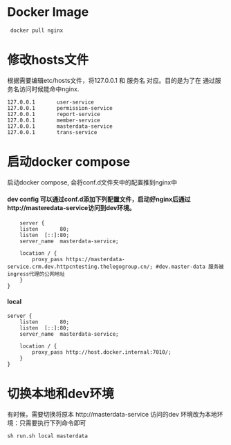 # Docker Image
     docker pull nginx

# 修改hosts文件
根据需要编辑etc/hosts文件，将127.0.0.1 和 服务名 对应。目的是为了在 通过服务名访问时候能命中nginx.
    
    127.0.0.1       user-service  
    127.0.0.1       permission-service
    127.0.0.1       report-service
    127.0.0.1       member-service
    127.0.0.1       masterdata-service
    127.0.0.1       trans-service

# 启动docker compose
启动docker compose, 会将conf.d文件夹中的配置推到nginx中
#### dev config 可以通过conf.d添加下列配置文件，启动好nginx后通过 http://masteredata-service访问到dev环境。
```shell
    server {
    listen       80;
    listen  [::]:80;
    server_name  masterdata-service;

    location / {
        proxy_pass https://masterdata-service.crm.dev.httpcntesting.thelegogroup.cn/; #dev.master-data 服务被ingress代理的公网地址
    }
}
```
#### local
```shell
server {
    listen       80;
    listen  [::]:80;
    server_name  masterdata-service;

    location / {
        proxy_pass http://host.docker.internal:7010/;
    }
}
```

# 切换本地和dev环境
有时候，需要切换将原本 http://masterdata-service 访问的dev 环境改为本地环境：只需要执行下列命令即可
```shell
sh run.sh local masterdata
```